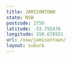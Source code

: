```yaml
---
title: JAMISONTOWN
state: NSW
postcode: 2750
latitude: -33.755476
longitude: 150.678551
url: /nsw/jamisontown/
layout: suburb
---
```

